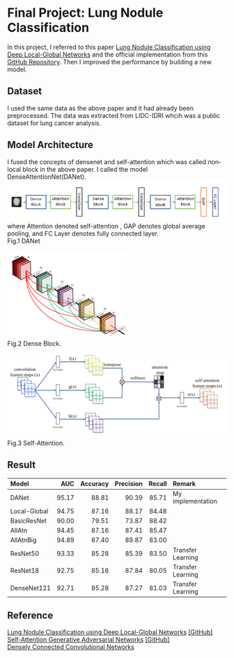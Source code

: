 # Final Project: Lung Nodule Classification

In this project, I referred to this paper [Lung Nodule Classification using Deep Local-Global Networks](https://arxiv.org/abs/1904.10126) and the official implementation from this [GitHub Repository](https://github.com/mundher/local-global). Then I improved the performance by building a new model.

## Dataset
I used the same data as the above paper and it had already been preprocessed. The data was extracted from LIDC-IDRI whcih was a public dataset for lung cancer analysis. 

## Model Architecture
I fused the concepts of densenet and self-attention which was called non-local block in the above paper. I called the model DenseAttentionNet(DANet).  
![DANet](https://github.com/ChengZheWu/Medical-Image-Analysis/blob/main/images/DANet.png)  
where Attention denoted self-attention , GAP denotes global average pooling, and FC Layer denotes fully connected layer.  
Fig.1 DANet    
  
  
  
  
  
![Dense Block](https://github.com/ChengZheWu/Medical-Image-Analysis/blob/main/images/dense%20block.png)  
Fig.2 Dense Block.  
  
![Self-Attention](https://github.com/ChengZheWu/Medical-Image-Analysis/blob/main/images/self-attention.png)  
Fig.3 Self-Attention.

## Result

Model         | AUC       | Accuracy  | Precision | Recall    | Remark
:-------------|----------:|----------:|----------:|----------:|:----------
DANet         |95.17      |88.81      |90.39      |85.71      |My implementation           
Local-Global  |94.75      |87.16      |88.17      |84.48      |           
BasicResNet   |90.00      |79.51      |73.87      |88.42      |           
AllAtn        |94.45      |87.16      |87.41      |85.47      |           
AllAtnBig     |94.89      |87.40      |89.87      |83.00      | 
ResNet50      |93.33      |85.28      |85.39      |83.50      |Transfer Learning 
ResNet18      |92.75      |85.16      |87.84      |80.05      |Transfer Learning
DenseNet121   |92.71      |85.28      |87.27      |81.03      |Transfer Learning       

## Reference
[Lung Nodule Classification using Deep Local-Global Networks](https://arxiv.org/abs/1904.10126) [[GitHub]](https://github.com/mundher/local-global)  
[Self-Attention Generative Adversarial Networks](https://arxiv.org/abs/1805.08318) [[GitHub]](https://github.com/heykeetae/Self-Attention-GAN)  
[Densely Connected Convolutional Networks](https://arxiv.org/abs/1608.06993)  

